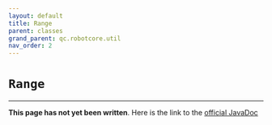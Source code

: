 ```yaml
---
layout: default
title: Range
parent: classes
grand_parent: qc.robotcore.util
nav_order: 2
---
```

# `Range`
---
**This page has not yet been written**. Here is the link to the [official JavaDoc](https://ftctechnh.github.io/ftc_app/doc/javadoc/com/qualcomm/robotcore/util/Range.html)
        
